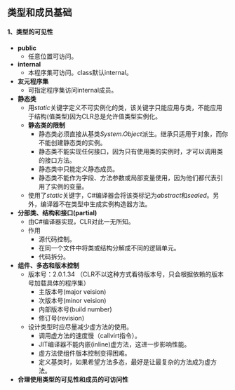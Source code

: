 ## 类型和成员基础

#### 1、类型的可见性
* **public**
    * 任意位置可访问。
* **internal**
    * 本程序集可访问。class默认internal。
* **友元程序集**
    * 可指定程序集访问internal成员。
* **静态类**
    * 用*static*关键字定义不可实例化的类，该关键字只能应用与类，不能应用于结构(值类型)因为CLR总是允许值类型实例化。
    * **静态类的限制**
        * 静态类必须直接从基类*System.Object*派生。继承只适用于对象，而你不能创建静态类的实例。
        * 静态类不能实现任何接口，因为只有使用类的实例时，才可以调用类的接口方法。
        * 静态类中只能定义静态成员。
        * 静态类不能作为字段、方法参数或局部变量使用，因为他们都代表引用了实例的变量。
    * 使用了*static*关键字，C#编译器会将该类标记为*abstract*和*sealed*。另外，编译器不在类型中生成实例构造器方法。
* **分部类、结构和接口(partial)**
    * 由C#编译器实现，CLR对此一无所知。
    * 作用
        * 源代码控制。
        * 在同一个文件中将类或结构分解成不同的逻辑单元。
        * 代码拆分。
* **组件、多态和版本控制**
    * 版本号：2.0.1.34 （CLR不以这种方式看待版本号，只会根据依赖的版本号加载具体的程序集）
        * 主版本号(major veision)
        * 次版本号(minor veision)
        * 内部版本号(build number)
        * 修订号(revision)
    * 设计类型时应尽量减少虚方法的使用。
        * 调用虚方法的速度慢（callvirt指令）。
        * JIT编译器不能内嵌(inline)虚方法，这进一步影响性能。
        * 虚方法使组件版本控制变得困难。
        * 定义基类时，如果希望方法多态，最好是让最复杂的方法成为虚方法。
 * **合理使用类型的可见性和成员的可访问性**